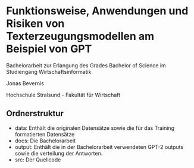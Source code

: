 # Funktionsweise, Anwendungen und Risiken von Texterzeugungsmodellen am Beispiel von GPT
Bachelorarbeit zur Erlangung des Grades Bachelor of Science im Studiengang Wirtschaftsinformatik

Jonas Bevernis

Hochschule Stralsund - Fakultät für Wirtschaft

## Ordnerstruktur
- data: Enthält die originalen Datensätze sowie die für das Training formatierten Datensätze 
- docs: Die Bachelorarbeit
- output: Enthält die in der Bachelorarbeit verwendeten GPT-2 outputs sowie die verteilung der Antworten.
- src: Der Quellcode

